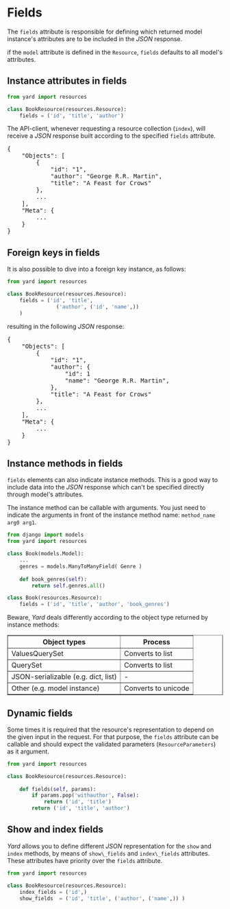 # Fields

The `fields` attribute is responsible for defining which returned model instance's attributes are to be included in the *JSON* response. 

if the `model` attribute is defined in the `Resource`, `fields` defaults to all model's attributes.


## Instance attributes in fields

```python 
from yard import resources

class BookResource(resources.Resource):
    fields = ('id', 'title', 'author')
```

The API-client, whenever requesting a resource collection (`index`), will receive a *JSON* response built according to the specified `fields` attribute.

<pre>
{
    "Objects": [
        {
            "id": "1", 
            "author": "George R.R. Martin",
            "title": "A Feast for Crows"
        }, 
        ...
    ], 
    "Meta": {
        ...
    }
}
</pre>


## Foreign keys in fields

It is also possible to dive into a foreign key instance, as follows:

```python 
from yard import resources

class BookResource(resources.Resource):
    fields = ('id', 'title', 
                ('author', ('id', 'name',)) 
    )
```

resulting in the following *JSON* response:

<pre>
{
    "Objects": [
        {
            "id": "1", 
            "author": {
            	"id": 1
                "name": "George R.R. Martin", 
            }, 
            "title": "A Feast for Crows"
        }, 
        ...
    ], 
    "Meta": {
        ...
    }
}
</pre>


## Instance methods in fields

`fields` elements can also indicate instance methods. This is a good way to include data into the *JSON* response which can't be specified directly through model's attributes.

The instance method can be callable with arguments. You just need to indicate the arguments in front of the instance method name: `method_name arg0 arg1`.

```python
from django import models
from yard import resources

class Book(models.Model):
    ...
    genres = models.ManyToManyField( Genre )
    
    def book_genres(self):
        return self.genres.all()

class Book(resources.Resource):
    fields = ('id', 'title', 'author', 'book_genres')
```


Beware, *Yard* deals differently according to the object type returned by instance methods:

<table border="1">
    <tr>
        <th>Object types</th>
        <th>Process</th>
    </tr>
    <tr>
        <td>ValuesQuerySet</td>
        <td>Converts to list</td>
    </tr>
    <tr>
        <td>QuerySet</td>
        <td>Converts to list</td>
    </tr>
    <tr>
        <td>JSON-serializable (e.g. dict, list)</td>
        <td> - </td>
    </tr>
    <tr>
        <td>Other (e.g. model instance)</td>
        <td>Converts to unicode</td>
    </tr>
</table>


## Dynamic fields

Some times it is required that the resource's representation to depend on the given input in the request. For that purpose, the `fields` attribute can be callable and should expect the validated parameters (`ResourceParameters`) as it argument.

```python 
from yard import resources

class BookResource(resources.Resource):
    
    def fields(self, params):
        if params.pop('withauthor', False):
            return ('id', 'title')
        return ('id', 'title', 'author')
```


## Show and index fields

*Yard* allows you to define different *JSON* representation for the `show` and `index` methods, by means of `show\_fields` and `index\_fields` attributes. These attributes have priority over the `fields` attribute.

```python 
from yard import resources

class BookResource(resources.Resource):
    index_fields = ('id',)
    show_fields  = ('id', 'title', ('author', ('name',)) )
    
```

